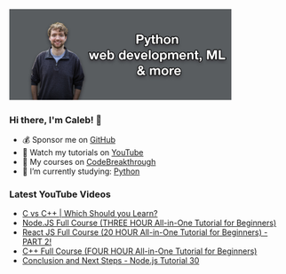 <img src="github-cover-photo-my-face.jpg" width="400px" />

### Hi there, I'm Caleb! 🍛

- 💰 Sponsor me on [GitHub](https://github.com/sponsors/CalebCurry)
- 🎥 Watch my tutorials on [YouTube](https://www.youtube.com/calebthevideomaker2)
- 📗 My courses on [CodeBreakthrough](https://www.codebreakthrough.com)
- 🤔 I’m currently studying: [Python](https://www.youtube.com/watch?v=s3IvdkCq2_c&t=4254s)

### Latest YouTube Videos
<!-- YOUTUBE:START -->
- [C vs C++ | Which Should you Learn?](https://www.youtube.com/watch?v=APH5VK6FCtg)
- [Node.JS Full Course &lpar;THREE HOUR All-in-One Tutorial for Beginners&rpar;](https://www.youtube.com/watch?v=pkg0J6lpKT4)
- [React JS Full Course &lpar;20 HOUR All-in-One Tutorial for Beginners&rpar; - PART 2!](https://www.youtube.com/watch?v=OhUKr1Acm40)
- [C++ Full Course &lpar;FOUR HOUR All-in-One Tutorial for Beginners&rpar;](https://www.youtube.com/watch?v=9Myk2vcK8s8)
- [Conclusion and Next Steps - Node.js Tutorial 30](https://www.youtube.com/watch?v=sW1zu55vrSQ)
<!-- YOUTUBE:END -->
